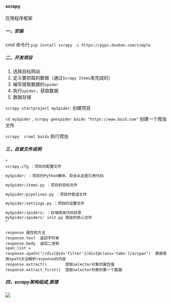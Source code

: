 #### scrapy

应用程序框架

##### 一，安装

cmd 命令行 `pip install scrapy -i https://pypi.douban.com/simple`

##### 二，开发项目

1. 选择目标网站
2. 定义要抓取的数据（通过`Scrapy Items`来完成的）
3. 编写提取数据的`spider`
4. 执行`spider`，获取数据
5. 数据存储

`scrapy startproject mySpider`: 创建项目

`cd mySpider` , `scrapy genspider baidu "https://www.baid.com"` 创建一个爬虫文件

`scrapy  crawl baidu`  执行爬虫

##### 三，目录文件说明

```python
“
scrapy.cfg ：项目的配置文件

mySpider/ ：项目的Python模块，将会从这里引用代码

mySpider/items.py ：项目的目标文件

mySpider/pipelines.py ：项目的管道文件

mySpider/settings.py ：项目的设置文件

mySpider/spiders/ ：存储爬虫代码目录
mySpider/spiders/ init.py 爬虫的核心文件
”
```

``` 
response 属性和方法
response.text  返回字符串
response.body  返回二进制
span_list = response.xpath("//div[@id='filter']/div[@class='tabs']/a/span")  直接使用xpath方法解析response的内容
response.extract()        提取selector对象的属性值
response.extract_first()  提取selector列表的第一个数据
```



##### 四，scrapy架构组成,原理

![](D:\work\gitRespository\note\Python\img\scrapy原理.png)





